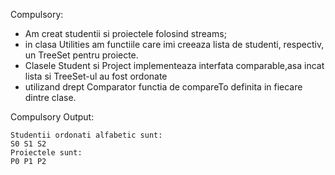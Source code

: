 Compulsory:
- Am creat studentii si proiectele folosind streams; 
- in clasa Utilities am functiile care imi creeaza lista de studenti, respectiv, un TreeSet pentru proiecte. 
- Clasele Student si Project implementeaza interfata comparable,asa incat lista si TreeSet-ul au fost ordonate 
- utilizand drept Comparator functia de compareTo definita in fiecare dintre clase.
  
 Compulsory Output:
```
Studentii ordonati alfabetic sunt: 
S0 S1 S2 
Proiectele sunt: 
P0 P1 P2 
```
